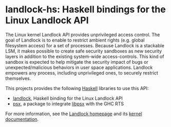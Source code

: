 # landlock-hs: Haskell bindings for the Linux Landlock API

The Linux kernel Landlock API provides unprivileged access control. The goal
of Landlock is to enable to restrict ambient rights (e.g. global filesystem
access) for a set of processes. Because Landlock is a stackable LSM, it makes
possible to create safe security sandboxes as new security layers in addition
to the existing system-wide access-controls. This kind of sandbox is expected
to help mitigate the security impact of bugs or unexpected/malicious
behaviors in user space applications. Landlock empowers any process,
including unprivileged ones, to securely restrict themselves.

This projects provides the following [Haskell](https://haskell.org) libraries
to use this API:

- [landlock](https://hackage.haskell.org/package/landlock), Haskell binding for
  the Linux Landlock API
- [psx](https://hackage.haskell.org/package/psx), a package to integrate
  [libpsx](https://git.kernel.org/pub/scm/libs/libcap/libcap.git/tree/psx) with
  the GHC RTS

For more information, see the [Landlock homepage](https://landlock.io/) and its
[kernel documentation](https://docs.kernel.org/userspace-api/landlock.html).
